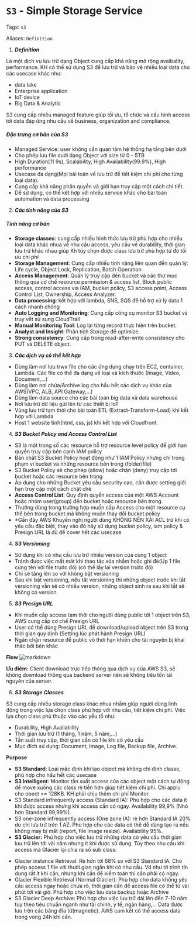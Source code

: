# `S3` - Simple Storage Service

Tags: `s3`

Aliases: `Definition`

1. ***Definition***

Là một dịch vụ lưu trữ dạng Object cung cấp khả năng mở rộng avaibality, performance.
KH có thể sử dụng S3 để lưu trữ và bảo vệ nhiều loại data cho các usecase khác như:

* data lake
* Enterprise application
* IoT device
* Big Data & Analytic
  
S3 cung cấp nhiều managed feature giúp tối ưu, tổ chức và cấu hình access tới data đáp ứng nhu cầu về business, organization and compliance.

##### Đặc trưng cơ bản của S3 #####

* Managed Service: user không cần quan tâm hệ thống hạ tầng bên duới
* Cho phép lưu file duới dạng Object với size từ 0 - 5TB
* High Duration(11 9s), Scalability, High Availability(99.9%), High performance
* Usecase đa dạng(Mọi bài toán về lưu trữ để tiết kiệm chi phí cho từng loại data).
* Cung cấp khả năng phân quyền và giới hạn truy cập một cách chi tiết.
* Dễ sử dụng, có thể kết hợp với nhiều service khác cho bài toán automation và data processing

2. ***Các tính năng của S3***

##### Tính năng cơ bản #####

* **Storage classes**: cung cấp nhiều hình thức lưu trữ phù hợp cho nhiều loại data khác nhua về nhu cầu access, yêu cầu về durability, thời gian lưu trữ khác nhau giúp Kh tùy chọn được class lưu trữ phù hợp từ đó tối ưu chi phí
* **Storage Management**: Cung cấp nhiều tính năng liên quan đến quản lý: Life cycle, Object Lock, Replication, Batch Operation
* **Access Management**: Quản lý truy cập đến bucket và các thư mục thông qua cơ chế resource permission & access list, Block public access, control access via IAM, bucket policy, S3 access point, Access Control List, Ownership, Access Analyzer.
* **Data processing**: kết hợp với lambda, SNS, SQS để hỗ trợ xử lý data 1 cách nhanh chóng
* **Auto Logging and Monitoring**: Cung cấp công cụ monitor S3 bucket và truy vết sử sụng CloudTrail
* **Manual Monitoring Tool**: Log lại từng record thực hiện trên bucket.
* **Analyst and Insight**: Phân tích Storage để optimize.
* **Strong consistency**: Cung cấp trong read-after-write consistency cho PUT và DELETE object.
  
3. ***Các dịch vụ có thể kết hợp***

* Dùng làm nơi lưu trwx file cho các ứng dụng chạy trên EC2, container, Lambda. Các file có thể đa dạng về loại và kích thước (Image, Video, Document,...)
* Dùng làm nơi chứa/Archive log cho hầu hết các dịch vụ khác của AWS(VPC, ALB, API Gateway,...)
* Dùng làm data source cho các bài toán big data và data warehouse
* Nơi lưu trữ dữ liệu gửi lên từ các thiết bị IoT
* Vùng lưu trữ tạm thời cho bài toán ETL (Extract-Transform-Load) khi kết hợp với Lambda
* Host 1 website tĩnh(html, css, js) khi kết hợp với Cloudfront.

4. ***S3 Bucket Policy and Access Control List***

* S3 là một trong số các resource hỗ trợ resource level policy để giới hạn quyền truy cập bên cạnh IAM policy
* Bản chất S3 Bucket Policy hoạt động như 1 IAM Policy nhưng chỉ trong phạm vi bucket và những resource bên trong (folder/file)
* S3 Bucket Policy sẽ cho phép (allow) hoặc chặn (deny) truy cập tới bucket hoặc các resource bên trong
* Áp dụng cho những Bucket yêu cầu security cao, cần được setting giới hạn truy cập một cách chặt chẽ
* **Access Control List**: Quy định quyền access của một AWS Account hoặc nhóm user(group) đến bucket hoặc resource bên trong.
* Thường dùng trong trường hợp muốn cấp Access cho một resource cụ thể bên trong bucket mà không muốn thay đổi bucket policy
* \*Gần đây AWS Khuyến nghị người dùng KHÔNG NÊN XÀI ACL trừ khi có yêu cầu đặc biệt, thay vào đó hãy sử dụng bucket policy, iam policy & Presign URL là đủ để cover hết các usecase

4. ***S3 Versioning***

* Sử dụng khi có nhu cầu lưu trữ nhiều version của cùng 1 object
* Tránh được việc mất mát khi thao tác xóa nhầm hoặc ghi đè(Up 1 file cùng tên với file trước đó) (có thể lấy lại version trước đó)
* Chi sẽ tăng lên so với không bật versioning
* Sau khi bật versioning, nếu tắt versioning thì những object trước khi tắt versioning vẫn sẽ có nhiều version, những object sinh ra sau khi tắt sẽ không có version

5. ***S3 Presign URL***

* Khi muốn cấp access tạm thời cho người dùng public tới 1 object trên S3, AWS cung cấp cơ chế Presign URL
* User có thể dùng Presign URL để download/upload object trên S3 trong thời gian quy định (Setting lúc phát hành Presign URL)
* Ngăn chặn resource để public vô thời hạn khiến cho tài nguyên bị khai thác bởi bên khác

**Flow**
![markdown](https://images.viblo.asia/51529000-fc6f-4a27-bf79-00d38cab68e6.png)

**Ưu điểm:** Client download trực tiếp thông qua dịch vụ của AWS S3, sẽ không download thông qua backend server nên sẽ không tiêu tốn tài nguyên của server.

6. ***S3 Storage Classes***

S3 cung cấp nhiều storage class khác nhua nhằm giúp người dùng linh động trong việc lựa chọn class phù hợp với nhu cầu, tiết kiệm chi phí.
Việc lựa chọn class phù thuộc vào các yếu tố như:

* Durability, High Availability
* Thời gian lưu trữ (1 tháng, 1 năm, 5 năm,...)
* Tần suất truy cập, thời gian cần có file khi có yêu cầu
* Mục đích sử dụng: Document, Image, Log file, Backup file, Archive.

**Purpose**

* **S3 Standard**: Loại mặc định khi tạo object mà không chỉ định classe, phù hợp cho hầu hết các usecase
* **S3 Intelligent**: Monitor tần suất access của các object một cách tự động để move xuống các class rẻ tiền hơn giúp tiết kiệm chi phí. Chỉ applu cho obect >= 128KB. KH phải chịu thêm chi phí Monitor.
* S3 Standard infrequently access (Standard IA): Phù hợp cho các data ít khi được access nhưng khi access cần có ngay. Availability 99,9% (Nhỏ hơn Standard 99,99%).
* S3 one-zone infrequently access (One zone IA): rẻ hơn Standard IA 20% do chỉ lưu trữ trên 1 AZ. Phù hợp cho các data có thể dễ dàng tạo ra nếu không may bị mất (report, file image resize). Availability 95%.
* **S3 Glacier:** Phù hợp cho việc lưu trữ những data có yêu cầu thời gian lưu trữ lên tới vài năm nhưng ít khi được sử dụng. Tùy theo nhu cầu khi access mà Glacier lại chia ra số sub class:

- Glacier instance Retrieval: Rẻ hơn tới 68% so với S3 Standard IA. Cho phép access 1 file với thười gian ngắn khi có nhu cầu. Vd như tờ trình tín dụng rất ít khi cần, nhưng khi cần để kiểm toán thì cần phải có ngay.
- Glacier Flexible Retrieval (Normal Glacier): Phù hợp cho data không yêu cầu access ngay hoặc chưa rõ, thời gian cần để access file có thể từ vài phút tới vài giờ. Phù hợp  cho việc lưu data backup hoặc Archive
- S3 Glacier Deep Archive: Phù hợp cho việc lưu trữ dài lên đến 7-10 năm tùy theo tiêu chuẩn ngành như tài chính, y tế, ngân hàng,... Data được lưu trên các băng đĩa từ(magnetic). AWS cam kết có thể access data trong vòng 24h khi cần.
